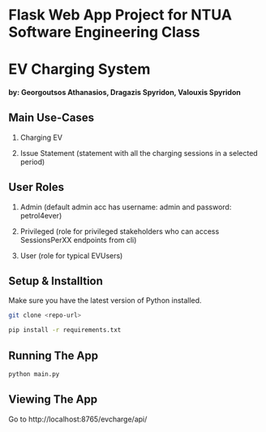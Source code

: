 # Flask Web App Project for NTUA Software Engineering Class
# EV Charging System
#### by: Georgoutsos Athanasios, Dragazis Spyridon, Valouxis Spyridon

## Main Use-Cases

1. Charging EV

2. Issue Statement (statement with all the charging sessions in a selected period)

## User Roles

1. Admin (default admin acc has username: admin and password: petrol4ever)

2. Privileged (role for privileged stakeholders who can access SessionsPerXX endpoints from cli)

3. User (role for typical EVUsers)

## Setup & Installtion

Make sure you have the latest version of Python installed.

```bash
git clone <repo-url>
```

```bash
pip install -r requirements.txt
```

## Running The App

```bash
python main.py
```

## Viewing The App

Go to http://localhost:8765/evcharge/api/
